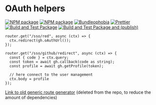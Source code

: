 # OAuth helpers

[![NPM package](https://badge.fury.io/js/%40nexys%2Foauth.svg)](https://www.npmjs.com/package/@nexys/oauth)
[![NPM package](https://img.shields.io/npm/v/@nexys/oauth.svg)](https://www.npmjs.com/package/@nexys/oauth)
[![Bundleophobia](https://badgen.net/bundlephobia/min/@nexys/oauth)](https://bundlephobia.com/result?p=@nexys/oauth)
[![Prettier](https://img.shields.io/badge/code_style-prettier-ff69b4.svg)](https://prettier.io/)
[![Build and Test Package](https://github.com/nexys-system/oauth/actions/workflows/yarn.yml/badge.svg)](https://github.com/nexys-system/oauth/actions/workflows/yarn.yml)
[![Build and Test Package and (publish)](https://github.com/nexys-system/oauth/actions/workflows/publish.yml/badge.svg)](https://github.com/nexys-system/oauth/actions/workflows/publish.yml)


```
router.get("/sso/red", async (ctx) => {
  ctx.redirect(gh.oAuthUrl());
});

router.get("/sso/github/redirect", async (ctx) => {
  const { code } = ctx.query;
  const token = await gh.callback(code as string);
  const profile = await gh.getProfile(token);
  
  // here connect to the user management
  ctx.body = profile
});

```

[Link to old generic route generator](https://github.com/nexys-system/oauth/commit/1679c3799af8f4d53d4a4a23c21fed9dfcb0ab9a) (deleted from the repo, to reduce the amount of dependencies)
